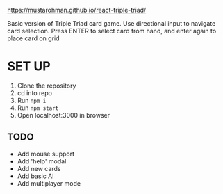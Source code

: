 https://mustarohman.github.io/react-triple-triad/

Basic version of Triple Triad card game.
Use directional input to navigate card selection.
Press ENTER to select card from hand, and enter again to place card on grid

# SET UP
1. Clone the repository
2. cd into repo
3. Run `npm i`
4. Run `npm start`
5. Open localhost:3000 in browser

## TODO
- Add mouse support
- Add 'help' modal
- Add new cards
- Add basic AI
- Add multiplayer mode
